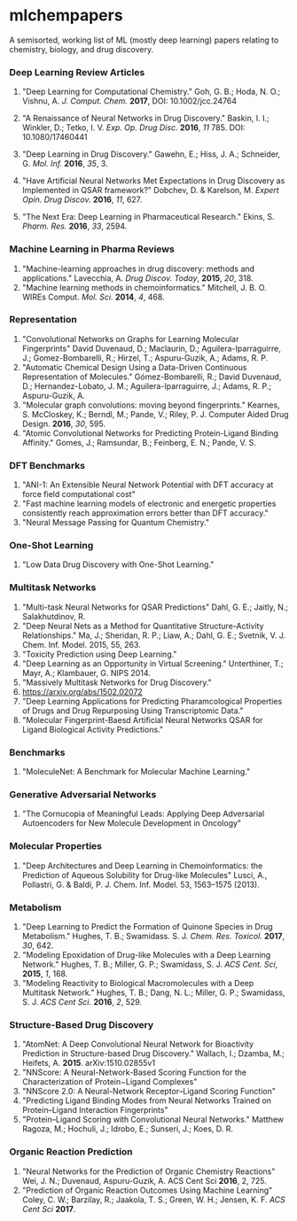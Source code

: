 # mlchempapers
A semisorted, working list of ML (mostly deep learning) papers relating to chemistry, biology, and drug discovery.


### Deep Learning Review Articles
1. "Deep Learning for Computational Chemistry."
Goh, G. B.; Hoda, N. O.; Vishnu, A. *J. Comput. Chem.* **2017**, DOI: 10.1002/jcc.24764

2. "A Renaissance of Neural Networks in Drug Discovery."
Baskin, I. I.; Winkler, D.; Tetko, I. V. *Exp. Op. Drug Disc.* **2016**, *11* 785. DOI: 10.1080/17460441

3. "Deep Learning in Drug Discovery."
Gawehn, E.; Hiss, J. A.; Schneider, G. *Mol. Inf.* **2016**, *35*, 3.

4. "Have Artificial Neural Networks Met Expectations in Drug Discovery as Implemented in QSAR framework?" 
Dobchev, D. & Karelson, M. *Expert Opin. Drug Discov.* **2016**, *11*, 627.

5. "The Next Era: Deep Learning in Pharmaceutical Research."
Ekins, S. *Pharm. Res.* **2016**, *33*, 2594.


### Machine Learning in Pharma Reviews
1. "Machine-learning approaches in drug discovery: methods and applications."
Lavecchia, A. *Drug Discov. Today*, **2015**, *20*, 318.
2. "Machine learning methods in chemoinformatics."
Mitchell, J. B. O. WIREs Comput. *Mol. Sci.* **2014**, *4*, 468.

### Representation
1. "Convolutional Networks on Graphs for Learning Molecular Fingerprints"
David Duvenaud, D.; Maclaurin, D.; Aguilera-Iparraguirre, J.; Gomez-Bombarelli, R.; Hirzel, T.; Aspuru-Guzik, A.; Adams, R. P.
2. "Automatic Chemical Design Using a Data-Driven Continuous Representation of Molecules."
Gómez-Bombarelli, R.; David Duvenaud, D.; Hernandez-Lobato, J. M.; Aguilera-Iparraguirre, J.; Adams, R. P.; Aspuru-Guzik, A.
3. "Molecular graph convolutions: moving beyond fingerprints."
Kearnes, S. McCloskey, K.; Berndl, M.; Pande, V.; Riley, P. J. Computer Aided Drug Design. **2016**, *30*, 595.
4. "Atomic Convolutional Networks for Predicting Protein-Ligand Binding Affinity."
Gomes, J.; Ramsundar, B.; Feinberg, E. N.; Pande, V. S. 

### DFT Benchmarks
1. "ANI-1: An Extensible Neural Network Potential with DFT accuracy at force field computational cost"
2. "Fast machine learning models of electronic and energetic properties consistently reach approximation errors better than DFT accuracy."
3. "Neural Message Passing for Quantum Chemistry."

### One-Shot Learning
1. "Low Data Drug Discovery with One-Shot Learning." 

### Multitask Networks
1. "Multi-task Neural Networks for QSAR Predictions"
Dahl, G. E.; Jaitly, N.; Salakhutdinov, R. 
2. "Deep Neural Nets as a Method for Quantitative Structure-Activity Relationships."
Ma, J.; Sheridan, R. P.; Liaw, A.; Dahl, G. E.; Svetnik, V. J. Chem. Inf. Model. 2015, 55, 263.
3. "Toxicity Prediction using Deep Learning."
4. "Deep Learning as an Opportunity in Virtual Screening."
Unterthiner, T.; Mayr, A.; Klambauer, G. NIPS 2014.
5. "Massively Multitask Networks for Drug Discovery."
2015. https://arxiv.org/abs/1502.02072
6. "Deep Learning Applications for Predicting Pharamcological Properties of Drugs and Drug Repurposing Using Transcriptomic Data."
7. "Molecular Fingerprint-Baesd Artificial Neural Networks QSAR for Ligand Biological Activity Predictions."

### Benchmarks
1. "MoleculeNet: A Benchmark for Molecular Machine Learning."

### Generative Adversarial Networks
1. "The Cornucopia of Meaningful Leads: Applying Deep Adversarial Autoencoders for New Molecule Development in Oncology"

### Molecular Properties
1. "Deep Architectures and Deep Learning in Chemoinformatics: the Prediction of Aqueous Solubility for Drug-like Molecules"
Lusci, A., Pollastri, G. & Baldi, P. J. Chem. Inf. Model. 53, 1563–1575 (2013).

### Metabolism
1. "Deep Learning to Predict the Formation of Quinone Species in Drug Metabolism."
Hughes, T. B.; Swamidass. S. J. *Chem. Res. Toxicol.* **2017**, *30*, 642.
2. "Modeling Epoxidation of Drug-like Molecules with a Deep Learning Network."
Hughes, T. B.; Miller, G. P.; Swamidass, S. J. *ACS Cent. Sci*, **2015**, *1*, 168.
3. "Modeling Reactivity to Biological Macromolecules with a Deep Multitask Network."
Hughes, T. B.; Dang, N. L.; Miller, G. P.; Swamidass, S. J. *ACS Cent Sci.* **2016**, *2*, 529.

### Structure-Based Drug Discovery
1. "AtomNet: A Deep Convolutional Neural Network for Bioactivity Prediction in Structure-based Drug Discovery."
Wallach, I.; Dzamba, M.; Heifets, A. **2015**. arXiv:1510.02855v1
2. "NNScore: A Neural-Network-Based Scoring Function for the Characterization of Protein−Ligand Complexes"
3. "NNScore 2.0: A Neural-Network Receptor–Ligand Scoring Function"
4. "Predicting Ligand Binding Modes from Neural Networks Trained on Protein–Ligand Interaction Fingerprints"
5. "Protein–Ligand Scoring with Convolutional Neural Networks."
Matthew Ragoza, M.; Hochuli, J.; Idrobo, E.; Sunseri, J.; Koes, D. R. 


### Organic Reaction Prediction
1. "Neural Networks for the Prediction of Organic Chemistry Reactions"
Wei, J. N.; Duvenaud, Aspuru-Guzik, A. ACS Cent Sci **2016**, 2, 725.
2. "Prediction of Organic Reaction Outcomes Using Machine Learning"
Coley, C. W.; Barzilay, R.; Jaakola, T. S.; Green, W. H.; Jensen, K. F. *ACS Cent Sci* **2017**.
